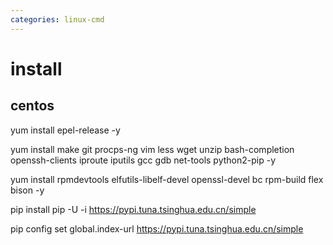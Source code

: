 ```yaml
---
categories: linux-cmd
---
```


# install

## centos
yum install epel-release -y

yum install make git procps-ng vim less wget unzip bash-completion openssh-clients iproute iputils gcc gdb net-tools python2-pip -y

yum install rpmdevtools elfutils-libelf-devel openssl-devel bc rpm-build flex bison -y

pip install pip -U -i https://pypi.tuna.tsinghua.edu.cn/simple

pip config set global.index-url https://pypi.tuna.tsinghua.edu.cn/simple
